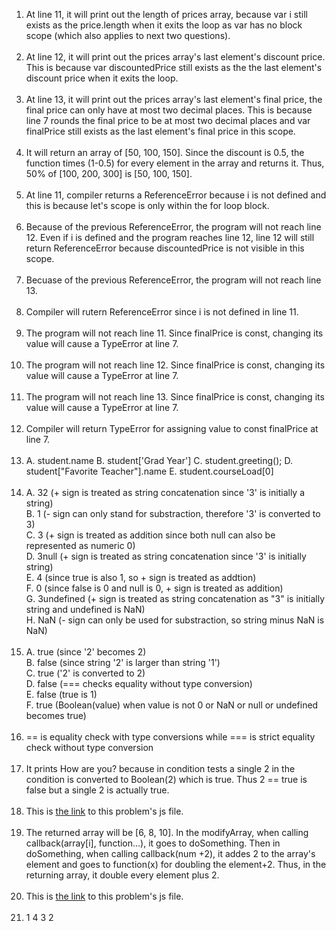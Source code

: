 1. At line 11, it will print out the length of prices array, because var i still exists as the price.length when it exits the loop as var has no block scope (which also applies to next two questions).
   <br></br>
2. At line 12, it will print out the prices array's last element's discount price. This is because var discountedPrice still exists as the the last element's discount price when it exits the loop.
   <br></br>
3. At line 13, it will print out the prices array's last element's final price, the final price can only have at most two decimal places. This is because line 7 rounds the final price to be at most two decimal places and var finalPrice still exists as the last element's final price in this scope.
   <br></br>
4. It will return an array of [50, 100, 150]. Since the discount is 0.5, the function times (1-0.5) for every element in the array and returns it. Thus, 50% of [100, 200, 300] is [50, 100, 150].
   <br></br>
5. At line 11, compiler returns a ReferenceError because i is not defined and this is because let's scope is only within the for loop block.
   <br></br>
6. Because of the previous ReferenceError, the program will not reach line 12. Even if i is defined and the program reaches line 12, line 12 will still return ReferenceError because discountedPrice is not visible in this scope.
   <br></br>
7. Becuase of the previous ReferenceError, the program will not reach line 13.
   <br></br>
8. Compiler will rutern ReferenceError since i is not defined in line 11.
   <br></br>
9.  The program will not reach line 11. Since finalPrice is const, changing its value will cause a TypeError at line 7.
    <br></br>
10.  The program will not reach line 12. Since finalPrice is const, changing its value will cause a TypeError at line 7.
    <br></br>
11.  The program will not reach line 13. Since finalPrice is const, changing its value will cause a TypeError at line 7.
    <br></br>
12.  Compiler will return TypeError for assigning value to const finalPrice at line 7.
    <br></br>
13.  A. student.name
     B. student['Grad Year']
     C. student.greeting();
     D. student["Favorite Teacher"].name
     E. student.courseLoad[0]
    <br></br>
14.  A. 32 (+ sign is treated as string concatenation since '3' is initially a string) \
     B. 1 (- sign can only stand for substraction, therefore '3' is converted to 3) \
     C. 3 (+ sign is treated as addition since both null can also be represented as numeric 0) \
     D. 3null (+ sign is treated as string concatenation since '3' is initially string) \
     E. 4 (since true is also 1, so + sign is treated as addtion) \
     F. 0 (since false is 0 and null is 0, + sign is treated as addition) \
     G. 3undefined (+ sign is treated as string concatenation as "3" is initially string and undefined is NaN) \
     H. NaN (- sign can only be used for substraction, so string minus NaN is NaN)
     <br></br>
15.  A. true (since '2' becomes 2) \
     B. false (since string '2' is larger than string '1') \
     C. true ('2' is converted to 2) \
     D. false (=== checks equality without type conversion) \
     E. false (true is 1) \
     F. true (Boolean(value) when value is not 0 or NaN or null or undefined becomes true)
    <br></br>
16.  == is equality check with type conversions while === is strict equality check without type conversion
    <br></br>
17.  It prints How are you? because in condition tests a single 2 in the condition is converted to Boolean(2) which is true. Thus 2 == true is false but a single 2 is actually true.
    <br></br>
18.  This is [the link](part1-question18.js) to this problem's js file.
    <br></br>
19.  The returned array will be [6, 8, 10]. In the modifyArray, when calling callback(array[i], function...), it goes to doSomething. Then in doSomething, when calling callback(num +2), it addes 2 to the array's element and goes to function(x) for doubling the element+2. Thus, in the returning array, it double every element plus 2.
    <br></br>
20.  This is [the link](part1-question20.js) to this problem's js file.
    <br></br>
21.  1 4 3 2